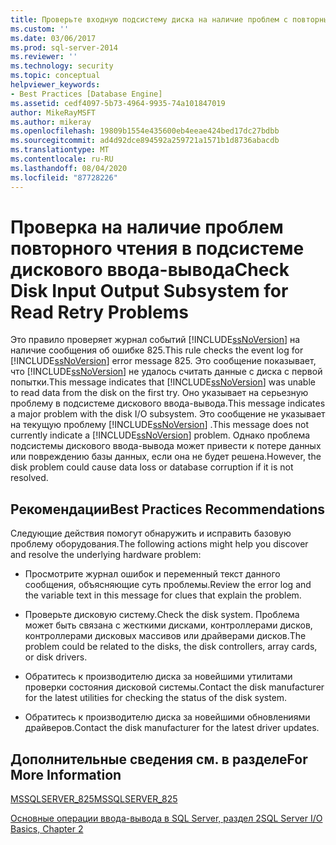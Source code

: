 ```yaml
---
title: Проверьте входную подсистему диска на наличие проблем с повторным чтением | Документация Майкрософт
ms.custom: ''
ms.date: 03/06/2017
ms.prod: sql-server-2014
ms.reviewer: ''
ms.technology: security
ms.topic: conceptual
helpviewer_keywords:
- Best Practices [Database Engine]
ms.assetid: cedf4097-5b73-4964-9935-74a101847019
author: MikeRayMSFT
ms.author: mikeray
ms.openlocfilehash: 19809b1554e435600eb4eeae424bed17dc27bdbb
ms.sourcegitcommit: ad4d92dce894592a259721a1571b1d8736abacdb
ms.translationtype: MT
ms.contentlocale: ru-RU
ms.lasthandoff: 08/04/2020
ms.locfileid: "87728226"
---
```

# <a name="check-disk-input-output-subsystem-for-read-retry-problems"></a><span data-ttu-id="73506-102">Проверка на наличие проблем повторного чтения в подсистеме дискового ввода-вывода</span><span class="sxs-lookup"><span data-stu-id="73506-102">Check Disk Input Output Subsystem for Read Retry Problems</span></span>
  <span data-ttu-id="73506-103">Это правило проверяет журнал событий [!INCLUDE[ssNoVersion](../../includes/ssnoversion-md.md)] на наличие сообщения об ошибке 825.</span><span class="sxs-lookup"><span data-stu-id="73506-103">This rule checks the event log for [!INCLUDE[ssNoVersion](../../includes/ssnoversion-md.md)] error message 825.</span></span> <span data-ttu-id="73506-104">Это сообщение показывает, что [!INCLUDE[ssNoVersion](../../includes/ssnoversion-md.md)] не удалось считать данные с диска с первой попытки.</span><span class="sxs-lookup"><span data-stu-id="73506-104">This message indicates that [!INCLUDE[ssNoVersion](../../includes/ssnoversion-md.md)] was unable to read data from the disk on the first try.</span></span> <span data-ttu-id="73506-105">Оно указывает на серьезную проблему в подсистеме дискового ввода-вывода.</span><span class="sxs-lookup"><span data-stu-id="73506-105">This message indicates a major problem with the disk I/O subsystem.</span></span> <span data-ttu-id="73506-106">Это сообщение не указывает на текущую проблему [!INCLUDE[ssNoVersion](../../includes/ssnoversion-md.md)] .</span><span class="sxs-lookup"><span data-stu-id="73506-106">This message does not currently indicate a [!INCLUDE[ssNoVersion](../../includes/ssnoversion-md.md)] problem.</span></span> <span data-ttu-id="73506-107">Однако проблема подсистемы дискового ввода-вывода может привести к потере данных или повреждению базы данных, если она не будет решена.</span><span class="sxs-lookup"><span data-stu-id="73506-107">However, the disk problem could cause data loss or database corruption if it is not resolved.</span></span>  
  
## <a name="best-practices-recommendations"></a><span data-ttu-id="73506-108">Рекомендации</span><span class="sxs-lookup"><span data-stu-id="73506-108">Best Practices Recommendations</span></span>  
 <span data-ttu-id="73506-109">Следующие действия помогут обнаружить и исправить базовую проблему оборудования.</span><span class="sxs-lookup"><span data-stu-id="73506-109">The following actions might help you discover and resolve the underlying hardware problem:</span></span>  
  
-   <span data-ttu-id="73506-110">Просмотрите журнал ошибок и переменный текст данного сообщения, объясняющие суть проблемы.</span><span class="sxs-lookup"><span data-stu-id="73506-110">Review the error log and the variable text in this message for clues that explain the problem.</span></span>  
  
-   <span data-ttu-id="73506-111">Проверьте дисковую систему.</span><span class="sxs-lookup"><span data-stu-id="73506-111">Check the disk system.</span></span> <span data-ttu-id="73506-112">Проблема может быть связана с жесткими дисками, контроллерами дисков, контроллерами дисковых массивов или драйверами дисков.</span><span class="sxs-lookup"><span data-stu-id="73506-112">The problem could be related to the disks, the disk controllers, array cards, or disk drivers.</span></span>  
  
-   <span data-ttu-id="73506-113">Обратитесь к производителю диска за новейшими утилитами проверки состояния дисковой системы.</span><span class="sxs-lookup"><span data-stu-id="73506-113">Contact the disk manufacturer for the latest utilities for checking the status of the disk system.</span></span>  
  
-   <span data-ttu-id="73506-114">Обратитесь к производителю диска за новейшими обновлениями драйверов.</span><span class="sxs-lookup"><span data-stu-id="73506-114">Contact the disk manufacturer for the latest driver updates.</span></span>  
  
## <a name="for-more-information"></a><span data-ttu-id="73506-115">Дополнительные сведения см. в разделе</span><span class="sxs-lookup"><span data-stu-id="73506-115">For More Information</span></span>  
 [<span data-ttu-id="73506-116">MSSQLSERVER_825</span><span class="sxs-lookup"><span data-stu-id="73506-116">MSSQLSERVER_825</span></span>](../errors-events/mssqlserver-825-database-engine-error.md)  
  
 <span data-ttu-id="73506-117">[Основные операции ввода-вывода в SQL Server, раздел 2](/previous-versions/sql/sql-server-2005/administrator/cc917726(v=technet.10))</span><span class="sxs-lookup"><span data-stu-id="73506-117">[SQL Server I/O Basics, Chapter 2](/previous-versions/sql/sql-server-2005/administrator/cc917726(v=technet.10))</span></span>  
  
  
